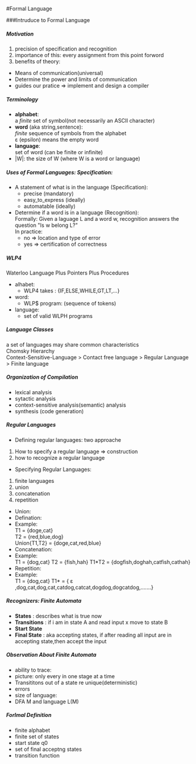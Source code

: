 #Formal Language

###Intruduce to Formal Language
##### Motivation
1. precision of specification and recognition
2. importance of this: every assignment from this point forword
3. benefits of theory:
  * Means of communication(universal)
  * Determine the power and limits of communication
  * guides our pratice => implement and design a compiler

##### Terminology
* **alphabet**:  
a *finite* set of symbol(not necessarily an ASCII character)
* **word** (aka string,sentence):  
*finite* sequence of symbols from the alphabet  
ε (epsilon) means the empty word
* **language**:  
set of word (can be finite or infinite)
* |W|: the size of W (where W is a word or language)

##### Uses of Formal Languages: Specification:
* A statement of what is in the language (Specification):
  * precise (mandatory)
  * easy_to_express (ideally)
  * automatable (ideally)
* Determine if a word is in a language (Recognition):  
Formally: Given a laguage L and a word w, recognition answers the question "Is w belong L?"  
In practice:  
    * no => location and type of error
    * yes => certification of correctness

##### WLP4  
Waterloo Language Plus Pointers Plus Procedures
* alhabet:
  * WLP4 takes : {IF,ELSE,WHILE,GT,LT,...}
* word:
  * WLP$ program: (sequence of tokens)
* language:
  * set of valid WLPH programs
##### Language Classes  
a set of languages may share common characteristics  
Chomsky Hierarchy  
Context-Sensitive-Language > Contact free language > Regular Language > Finite language

##### Organization of Compilation
* lexical analysis
* sytactic analysis
* context-sensitive analysis(semantic) analysis
* synthesis (code generation)

##### Regular Languages
* Defining regular languages: two approache
 1. How to specify a regular language  => construction
 2. how to recognize a regular language
* Specifying Regular Languages:
 1. finite languages
 2. union
 3. concatenation
 4. repetition
* Union:
 * Defination: 
 * Example:  
 T1 = {doge,cat}  
 T2 = {red,blue,dog}  
 Union{T1,T2} = {doge,cat,red,blue}   
* Concatenation:
 * Example:  
 T1 = {dog,cat}
 T2 = {fish,hah}
 T1*T2 = {dogfish,doghah,catfish,cathah}
* Repetition:
 * Example:  
 T1 = {dog,cat}
 T1* = { ε ,dog,cat,dog,cat,catdog,catcat,dogdog,dogcatdog,.......}

##### Recognizers: Finite Automata
* **States** : describes what is true now
* **Transitions** : if i am in state A and read input x move to state B
* **Start State** 
* **Final State** : aka accepting states, if after reading all input are in accepting state,then accept the input

##### Observation About Finite Automata
* ability to trace:
 * picture: only every in one stage at a time
* Transititons out of a state re unique(deterministic)
* errors
* size of language:
* DFA M and language L(M)

##### Forlmal Definition
* finite alphabet
* finite set of states
* start state q0
* set of final acceptng states 
* transition function


 
